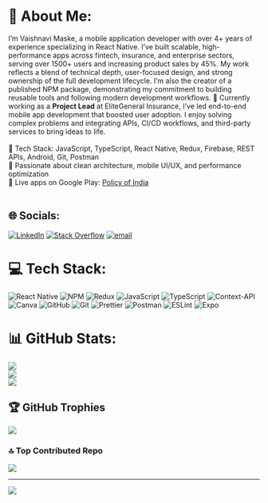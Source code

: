 # 💫 About Me:
I’m Vaishnavi Maske, a mobile application developer with over 4+ years of experience specializing in React Native. I’ve built scalable, high-performance apps across fintech, insurance, and enterprise sectors, serving over 1500+ users and increasing product sales by 45%. My work reflects a blend of technical depth, user-focused design, and strong ownership of the full development lifecycle. I’m also the creator of a published NPM package, demonstrating my commitment to building reusable tools and following modern development workflows.
💼 Currently working as a **Project Lead** at EliteGeneral Insurance, I’ve led end-to-end mobile app development that boosted user adoption. I enjoy solving complex problems and integrating APIs, CI/CD workflows, and third-party services to bring ideas to life.<br><br>🔧 Tech Stack: JavaScript, TypeScript, React Native, Redux, Firebase, REST APIs, Android, Git, Postman  <br>🚀 Passionate about clean architecture, mobile UI/UX, and performance optimization  <br>📱 Live apps on Google Play: [Policy of India](https://play.google.com/store/apps/details?id=com.poi) <br><br>

## 🌐 Socials:
[![LinkedIn](https://img.shields.io/badge/LinkedIn-%230077B5.svg?logo=linkedin&logoColor=white)](https://linkedin.com/in/https://www.linkedin.com/in/vaishnavi-maske-565855139) [![Stack Overflow](https://img.shields.io/badge/-Stackoverflow-FE7A16?logo=stack-overflow&logoColor=white)](https://stackoverflow.com/users/https://stackoverflow.com/users/19153194/vaishnavi-maske) [![email](https://img.shields.io/badge/Email-D14836?logo=gmail&logoColor=white)](mailto:vaishnavi.g.maske@gmail.com) 

# 💻 Tech Stack:
![React Native](https://img.shields.io/badge/react_native-%2320232a.svg?style=for-the-badge&logo=react&logoColor=%2361DAFB) ![NPM](https://img.shields.io/badge/NPM-%23CB3837.svg?style=for-the-badge&logo=npm&logoColor=white) ![Redux](https://img.shields.io/badge/redux-%23593d88.svg?style=for-the-badge&logo=redux&logoColor=white) ![JavaScript](https://img.shields.io/badge/javascript-%23323330.svg?style=for-the-badge&logo=javascript&logoColor=%23F7DF1E) ![TypeScript](https://img.shields.io/badge/typescript-%23007ACC.svg?style=for-the-badge&logo=typescript&logoColor=white) ![Context-API](https://img.shields.io/badge/Context--Api-000000?style=for-the-badge&logo=react) ![Canva](https://img.shields.io/badge/Canva-%2300C4CC.svg?style=for-the-badge&logo=Canva&logoColor=white) ![GitHub](https://img.shields.io/badge/github-%23121011.svg?style=for-the-badge&logo=github&logoColor=white) ![Git](https://img.shields.io/badge/git-%23F05033.svg?style=for-the-badge&logo=git&logoColor=white) ![Prettier](https://img.shields.io/badge/prettier-%23F7B93E.svg?style=for-the-badge&logo=prettier&logoColor=black) ![Postman](https://img.shields.io/badge/Postman-FF6C37?style=for-the-badge&logo=postman&logoColor=white) ![ESLint](https://img.shields.io/badge/ESLint-4B3263?style=for-the-badge&logo=eslint&logoColor=white) ![Expo](https://img.shields.io/badge/expo-1C1E24?style=for-the-badge&logo=expo&logoColor=#D04A37)
# 📊 GitHub Stats:
![](https://github-readme-stats.vercel.app/api?username=vaish8529&theme=dark&hide_border=false&include_all_commits=true&count_private=true)<br/>
![](https://nirzak-streak-stats.vercel.app/?user=vaish8529&theme=dark&hide_border=false)<br/>
![](https://github-readme-stats.vercel.app/api/top-langs/?username=vaish8529&theme=dark&hide_border=false&include_all_commits=true&count_private=true&layout=compact)

## 🏆 GitHub Trophies
![](https://github-profile-trophy.vercel.app/?username=vaish8529&theme=radical&no-frame=false&no-bg=false&margin-w=4)

### 🔝 Top Contributed Repo
![](https://github-contributor-stats.vercel.app/api?username=vaish8529&limit=5&theme=dark&combine_all_yearly_contributions=true)

---
[![](https://visitcount.itsvg.in/api?id=vaish8529&icon=0&color=0)](https://visitcount.itsvg.in)

<!-- Proudly created with GPRM ( https://gprm.itsvg.in ) -->

